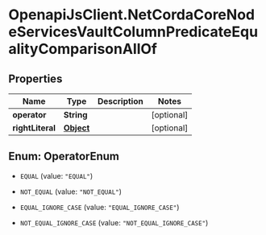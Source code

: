 # OpenapiJsClient.NetCordaCoreNodeServicesVaultColumnPredicateEqualityComparisonAllOf

## Properties

Name | Type | Description | Notes
------------ | ------------- | ------------- | -------------
**operator** | **String** |  | [optional] 
**rightLiteral** | [**Object**](.md) |  | [optional] 



## Enum: OperatorEnum


* `EQUAL` (value: `"EQUAL"`)

* `NOT_EQUAL` (value: `"NOT_EQUAL"`)

* `EQUAL_IGNORE_CASE` (value: `"EQUAL_IGNORE_CASE"`)

* `NOT_EQUAL_IGNORE_CASE` (value: `"NOT_EQUAL_IGNORE_CASE"`)




